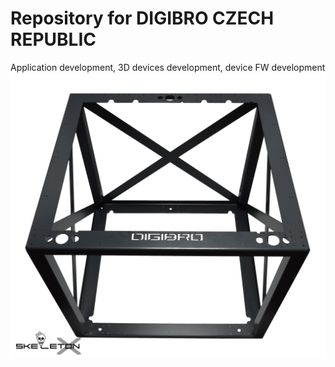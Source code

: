 # Repository for DIGIBRO CZECH REPUBLIC
Application development, 
3D devices development, 
device FW development
![alt text](https://github.com/digibrocz/3D-Devices/blob/main/skeletonX.jpg?raw=true)
 
